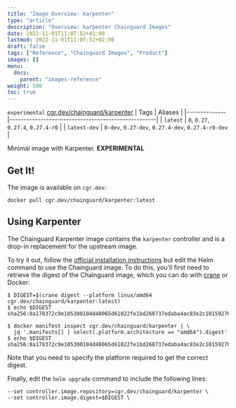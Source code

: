 ```yaml
---
title: "Image Overview: karpenter"
type: "article"
description: "Overview: karpenter Chainguard Images"
date: 2022-11-01T11:07:52+02:00
lastmod: 2022-11-01T11:07:52+02:00
draft: false
tags: ["Reference", "Chainguard Images", "Product"]
images: []
menu:
  docs:
    parent: "images-reference"
weight: 500
toc: true
---
```


`experimental` [cgr.dev/chainguard/karpenter](https://github.com/chainguard-images/images/tree/main/images/karpenter)
| Tags         | Aliases                                            |
|--------------|----------------------------------------------------|
| `latest`     | `0`, `0.27`, `0.27.4`, `0.27.4-r0`                 |
| `latest-dev` | `0-dev`, `0.27-dev`, `0.27.4-dev`, `0.27.4-r0-dev` |



Minimal image with Karpenter. **EXPERIMENTAL**

## Get It!

The image is available on `cgr.dev`:

```
docker pull cgr.dev/chainguard/karpenter:latest
```

## Using Karpenter

The Chainguard Karpenter image contains the `karpenter` controller and is a drop-in replacement for the upstream image.

To try it out, follow the [official installation
instructions](https://karpenter.sh/preview/getting-started/getting-started-with-karpenter/) but edit
the Helm command to use the Chainguard image. To do this, you'll first need to retrieve the digest
of the Chainguard image, which you can do with
[crane](https://github.com/google/go-containerregistry/tree/main/cmd/crane) or Docker:

```
$ DIGEST=$(crane digest --platform linux/amd64 cgr.dev/chainguard/karpenter:latest)
$ echo $DIGEST
sha256:8a178372c9e105300104d48065d61022fe1bd268737edaba4ac83e2c10159276

$ docker manifest inspect cgr.dev/chainguard/karpenter | \
  jq '.manifests[] | select(.platform.architecture == "amd64").digest'
$ echo $DIGEST
sha256:8a178372c9e105300104d48065d61022fe1bd268737edaba4ac83e2c10159276
```
Note that you need to specify the platform required to get the correct digest.

Finally, edit the `helm upgrade` command to include the following lines:

```
--set controller.image.repository=cgr.dev/chainguard/karpenter \
--set controller.image.digest=$DIGEST \
```

